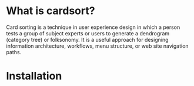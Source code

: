 # What is cardsort?
Card sorting is a technique in user experience design in which a person tests a group of subject experts or users to generate a dendrogram (category tree) or folksonomy. It is a useful approach for designing information architecture, workflows, menu structure, or web site navigation paths.
# Installation
